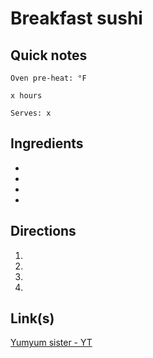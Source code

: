 # Breakfast sushi

## Quick notes 
```
Oven pre-heat: °F 

x hours

Serves: x
```

## Ingredients
+ 
+ 
+ 
+ 


## Directions
1. 


1. 


1. 


1. 


## Link(s)
[Yumyum sister - YT](https://www.youtube.com/watch?v=NrPiUk6QoQw)
